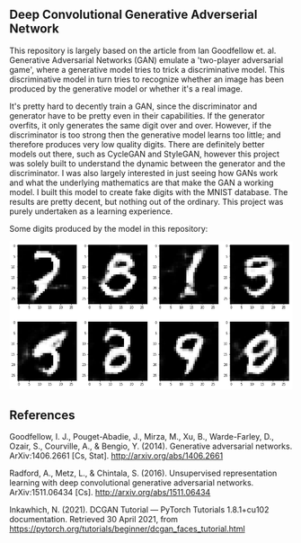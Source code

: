 ## Deep Convolutional Generative Adverserial Network

This repository is largely based on the article from Ian Goodfellow et. al. Generative Adversarial Networks (GAN) emulate a 'two-player adversarial game', where a generative model tries to trick a discriminative model. This discriminative model in turn tries to recognize whether an image has been produced by the generative model or whether it's a real image. 

It's pretty hard to decently train a GAN, since the discriminator and generator have to be pretty even in their capabilities. If the generator overfits, it only generates the same digit over and over. However, if the discriminator is too strong then the generative model learns too little; and therefore produces very low quality digits. There are definitely better models out there, such as CycleGAN and StyleGAN, however this project was solely built to understand the dynamic between the generator and the discriminator. I was also largely interested in just seeing how GANs work and what the underlying mathematics are that make the GAN a working model. I built this model to create fake digits with the MNIST database. The results are pretty decent, but nothing out of the ordinary. This project was purely undertaken as a learning experience.  

Some digits produced by the model in this repository:

![alt text](https://github.com/TimVeenboer/DCGANnotebook/blob/master/customdigits.png)

## References

Goodfellow, I. J., Pouget-Abadie, J., Mirza, M., Xu, B., Warde-Farley, D., Ozair, S., Courville, A., & Bengio, Y. (2014). Generative adversarial networks. ArXiv:1406.2661 [Cs, Stat]. http://arxiv.org/abs/1406.2661

Radford, A., Metz, L., & Chintala, S. (2016). Unsupervised representation learning with deep convolutional generative adversarial networks. ArXiv:1511.06434 [Cs]. http://arxiv.org/abs/1511.06434

Inkawhich, N. (2021). DCGAN Tutorial — PyTorch Tutorials 1.8.1+cu102 documentation. Retrieved 30 April 2021, from https://pytorch.org/tutorials/beginner/dcgan_faces_tutorial.html

